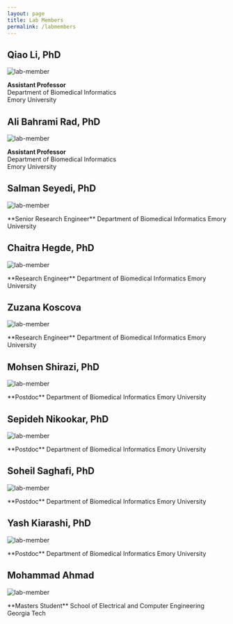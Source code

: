 ```yaml
---
layout: page
title: Lab Members
permalink: /labmembers
---
```


## Qiao Li, PhD
![lab-member](/people/lab_members/li.jpg)

**Assistant Professor**  
Department of Biomedical Informatics  
Emory University  


## Ali Bahrami Rad, PhD
![lab-member](/people/lab_members/ali_rad.jpg)

**Assistant Professor**  
Department of Biomedical Informatics  
Emory University 


## Salman Seyedi, PhD
![lab-member](/people/lab_members/sseyedi.jpg)

<div class="small-icons"></div>
**Senior Research Engineer**  
Department of Biomedical Informatics  
Emory University  


## Chaitra Hegde, PhD
![lab-member](/people/lab_members/chaitra.png)

<div class="small-icons"></div>
**Research Engineer**  
Department of Biomedical Informatics  
Emory University  

## Zuzana Koscova
![lab-member](/people/lab_members/zuzana.png)

<div class="small-icons"></div>
**Research Engineer**  
Department of Biomedical Informatics  
Emory University  

## Mohsen Shirazi, PhD
![lab-member](/people/lab_members/mohsen.png)

<div class="small-icons"></div>
**Postdoc**  
Department of Biomedical Informatics  
Emory University  

## Sepideh Nikookar, PhD
![lab-member](/people/lab_members/sepideh_nikookar.png)

<div class="small-icons"></div>
**Postdoc**  
Department of Biomedical Informatics  
Emory University

## Soheil Saghafi, PhD
![lab-member](/people/lab_members/saghafi_soheil.png)

<div class="small-icons"></div>
**Postdoc**  
Department of Biomedical Informatics  
Emory University

## Yash Kiarashi, PhD
![lab-member](/people/lab_members/yash.jpg)

<div class="small-icons"></div>
**Postdoc**  
Department of Biomedical Informatics  
Emory University

## Mohammad Ahmad
![lab-member](/people/lab_members/mohammad_ahmad.png)

<div class="small-icons"></div>
**Masters Student**  
School of Electrical and Computer Engineering  
Georgia Tech


